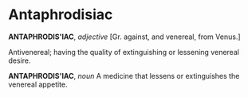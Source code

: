 # Antaphrodisiac

**ANTAPHRODIS'IAC**, _adjective_ \[Gr. against, and venereal, from Venus.\]

Antivenereal; having the quality of extinguishing or lessening venereal desire.

**ANTAPHRODIS'IAC**, _noun_ A medicine that lessens or extinguishes the venereal appetite.